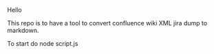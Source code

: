 Hello

This repo is to have a tool to convert confluence wiki XML jira dump to markdown.

To start do node script.js